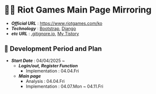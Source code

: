 # 👊🏻 Riot Games Main Page Mirroring
- ***Official URL*** : https://www.riotgames.com/ko
- ***Technology*** : [Bootstrap](https://getbootstrap.com/), [Django](https://www.djangoproject.com/)
- ***etc URL*** : [.gitignore.io](https://www.toptal.com/developers/gitignore), [My Tistory](https://bmk0703.tistory.com/)
## 📅 Development Period and Plan
- ***Start Date*** : 04/04/2025 ~
  - ***Login/out, Register Function***
    - Implementation : 04.04.Fri
  - ***Main page***
    - Analysis : 04.04.Fri
    - Implementation : 04.07.Mon ~ 04.11.Fri
